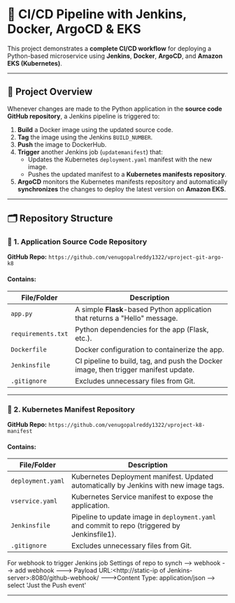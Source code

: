 # 🚀 CI/CD Pipeline with Jenkins, Docker, ArgoCD & EKS

This project demonstrates a **complete CI/CD workflow** for deploying a Python-based microservice using **Jenkins**, **Docker**, **ArgoCD**, and **Amazon EKS (Kubernetes)**.  

---
## 📌 Project Overview

Whenever changes are made to the Python application in the **source code GitHub repository**, a Jenkins pipeline is triggered to:

1. **Build** a Docker image using the updated source code.
2. **Tag** the image using the Jenkins `BUILD_NUMBER`.
3. **Push** the image to DockerHub.
4. **Trigger** another Jenkins job (`updatemanifest`) that:
   - Updates the Kubernetes `deployment.yaml` manifest with the new image.
   - Pushes the updated manifest to a **Kubernetes manifests repository**.
5. **ArgoCD** monitors the Kubernetes manifests repository and automatically **synchronizes** the changes to deploy the latest version on **Amazon EKS**.

---
## 🗂️ Repository Structure

### 🔹 1. Application Source Code Repository  
**GitHub Repo:** `https://github.com/venugopalreddy1322/vproject-git-argo-k8`
#### Contains:
| File/Folder      | Description |
|------------------|-------------|
| `app.py`         | A simple **Flask**-based Python application that returns a "Hello" message. |
| `requirements.txt` | Python dependencies for the app (Flask, etc.). |
| `Dockerfile`     | Docker configuration to containerize the app. |
| `Jenkinsfile`    | CI pipeline to build, tag, and push the Docker image, then trigger manifest update. |
| `.gitignore`     | Excludes unnecessary files from Git. |

---
### 🔹 2. Kubernetes Manifest Repository  
**GitHub Repo:** `https://github.com/venugopalreddy1322/vproject-k8-manifest`

#### Contains:
| File/Folder      | Description |
|------------------|-------------|
| `deployment.yaml`| Kubernetes Deployment manifest. Updated automatically by Jenkins with new image tags. |
| `vservice.yaml`  | Kubernetes Service manifest to expose the application. |
| `Jenkinsfile`    | Pipeline to update image in `deployment.yaml` and commit to repo (triggered by Jenkinsfile1). |
| `.gitignore`     | Excludes unnecessary files from Git. |


For webhook to trigger Jenkins job
Settings of repo to synch --> webhook --> add webhook ---> Payload URL:<http://static-ip of Jenkins-server>:8080/github-webhook/  --->Content Type: application/json --> select 'Just the Push event'

---

